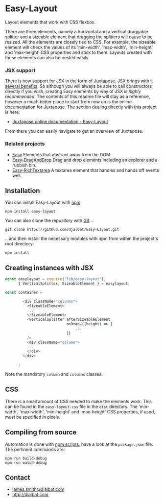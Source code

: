 # Easy-Layout

Layout elements that work with CSS flexbox.

There are three elements, namely a horizontal and a vertical draggable splitter and a sizeable element that dragging the splitters will cause to be resized. All the elements are closely tied to CSS. For example, the sizeable element will check the values of its 'min-width', 'max-width', 'min-height' and 'max-height' CSS properties and stick to them. Layouts created with these elements can also be nested easily.

### JSX support

There is now support for JSX in the form of [Juxtapose](https://github.com/djalbat/Juxtapose). JSX brings with it [several benefits](http://djalbat.com/juxtapose#jsxIsGreat). So although you will always be able to call constructors directly if you wish, creating Easy elements by way of JSX is *highly recommended*. The contents of this readme file will stay as a reference, however a much better place to start from now on is the online documentation for Juxtapose. The section dealing directly with this project is here:

* [Juxtapose online documentation - Easy-Layout](http://djalbat.com/juxtapose/#easyLayout)

From there you can easily navigate to get an overview of Juxtapose.

### Related projects

- [Easy](https://github.com/djalbat/Easy) Elements that abstract away from the DOM.
- [Easy-DragAndDrop](https://github.com/djalbat/Easy-DragAndDrop) Drag and drop elements including an explorer and a rubbish bin.
- [Easy-RichTextarea](https://github.com/djalbat/Easy-RichTextarea) A textarea element that handles and hands off events well.

## Installation

You can install Easy-Layout with [npm](https://www.npmjs.com/):

    npm install easy-layout

You can also clone the repository with [Git](https://git-scm.com/)...

    git clone https://github.com/djalbat/Easy-Layout.git

...and then install the necessary modules with npm from within the project's root directory:

    npm install

## Creating instances with JSX

```js
const easylayout = require('lib/easy-layout'),
      { VerticalSplitter, SizeableElement } = easylayout;

const container =

        <div className="columns">
          <SizeableElement>
          ...
          </SizeableElement>
          <VerticalSplitter afterSizeableElement
                            onDrag={(height) => {
                                ...
                            }}
          />
          <div className="column">
          ...
          </div>
        </div>

      ;
```

Note the mandatory `column` and `columns` classes.

## CSS

There is a small amount of CSS needed to make the elements work. This can be found in the `easy-layout.css` file in the `dist` directory. The 'min-width', 'max-width', 'min-height' and 'max-height' CSS properties, if used, must be specified in pixels.

## Compiling from source

Automation is done with [npm scripts](https://docs.npmjs.com/misc/scripts), have a look at the `package.json` file. The pertinent commands are:

    npm run build-debug
    npm run watch-debug

## Contact

* james.smith@djalbat.com
* http://djalbat.com
